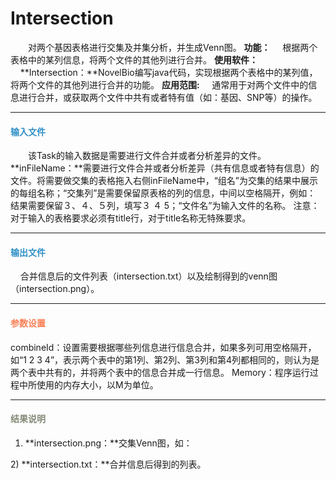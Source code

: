 # Intersection
　　对两个基因表格进行交集及并集分析，并生成Venn图。
**功能：**
&nbsp;&nbsp;&nbsp;&nbsp;根据两个表格中的某列信息，将两个文件的其他列进行合并。
**使用软件：**
&nbsp;&nbsp;&nbsp;&nbsp;**Intersection：**NovelBio编写java代码，实现根据两个表格中的某列值，将两个文件的其他列进行合并的功能。
**应用范围:**
	&nbsp;&nbsp;&nbsp;&nbsp;通常用于对两个文件中的信息进行合并，或获取两个文件中共有或者特有值（如：基因、SNP等）的操作。
***
#### **<i class="fa fa-dot-circle-o" aria-hidden="true" style="color:#3090C7"></i><span style="color:#3090C7"> 输入文件**
　　该Task的输入数据是需要进行文件合并或者分析差异的文件。
**inFileName：**需要进行文件合并或者分析差异（共有信息或者特有信息）的文件。将需要做交集的表格拖入右侧inFileName中，“组名”为交集的结果中展示的每组名称；“交集列”是需要保留原表格的列的信息，中间以空格隔开，例如： 结果需要保留３、４、５列，填写３ ４ 5；“文件名”为输入文件的名称。
注意：对于输入的表格要求必须有title行，对于title名称无特殊要求。
***
#### **<i class="fa fa-dot-circle-o" aria-hidden="true" style="color:#3090C7"></i><span style="color:#3090C7"> 输出文件**
&nbsp;&nbsp;&nbsp;&nbsp;合并信息后的文件列表（intersection.txt）以及绘制得到的venn图（intersection.png）。
***
#### **<i class="fa fa-cog" aria-hidden="true" style="color:#F88158"></i> <span style="color:#F88158">参数设置**
<label id='combineId'>combineId：</label>设置需要根据哪些列信息进行信息合并，如果多列可用空格隔开，如“1 2 3 4”，表示两个表中的第1列、第2列、第3列和第4列都相同的，则认为是两个表中共有的，并将两个表中的信息合并成一行信息。
<label id='memory'>Memory：</label>程序运行过程中所使用的内存大小，以M为单位。
***
#### **<i class="fa fa-file-text" aria-hidden="true" style="color:#848b79"></i><span style="color:#848b79"> 结果说明**
1)	**intersection.png：**交集Venn图，如：
<div style="text-align:center">
	<img data-src="1.jpg" width="300px" ></img>
</div>
2)	**intersection.txt：**合并信息后得到的列表。

